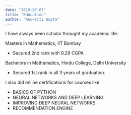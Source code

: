 ```yaml
---
date: "2019-07-07"
title: "Education"
author: "Anukriti Gupta"
---
```


I have always been scholar throught my academic life. 

Masters in Mathematics, IIT Bombay 
- Secured 2nd rank with 9.29 CGPA

Bachelors in Mathematics, Hindu College, Delhi University
- Secured 1st rank in all 3 years of graduation.


I also did online certifications for courses like 

- BASICS OF PYTHON
- NEURAL NETWORKS AND DEEP LEARNING
- IMPROVING DEEP NEURAL NETWORKS 
- RECOMMENDATION ENGINE